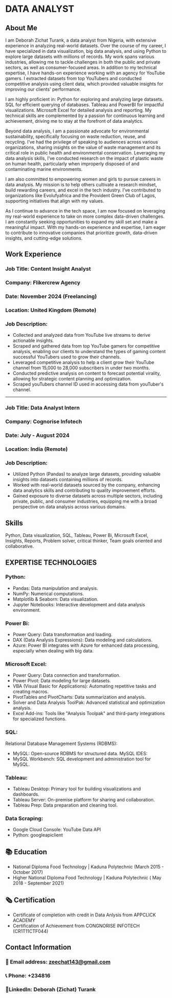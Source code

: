 # DATA ANALYST 

## About Me
I am Deborah Zichat Turank, a data analyst from Nigeria, with extensive experience in analyzing real-world datasets. Over the course of my career, I have specialized in data visualization, big data analysis, and using Python to explore large datasets with millions of records. My work spans various industries, allowing me to tackle challenges in both the public and private sectors, as well as consumer-focused areas.
         In addition to my technical expertise, I  have hands-on experience working with an agency for YouTube gamers. I extracted datasets from top YouTubers and conducted competitive analysis using client data, which provided valuable insights for improving our clients' performance.

I am highly proficient in:
Python for exploring and analyzing large datasets.
SQL for efficient querying of databases.
Tableau and PowerBI for impactful visualizations.
Microsoft Excel for detailed analysis and reporting.
My technical skills are complemented by a passion for continuous learning and achievement, driving me to stay at the forefront of data analytics.

Beyond data analysis, I am a passionate advocate for environmental sustainability, specifically focusing on waste reduction, reuse, and recycling. I’ve had the privilege of speaking to audiences across various organizations, sharing insights on the value of waste management and its critical role in public health and environmental conservation. Leveraging my data analysis skills, I’ve conducted research on the impact of plastic waste on human health, particularly when improperly disposed of and contaminating marine environments.

I am also committed to empowering women and girls to pursue careers in data analysis. My mission is to help others cultivate a research mindset, build rewarding careers, and excel in the tech industry. I’ve contributed to organizations like Evolufyafrica and the Provident Green Club of Lagos, supporting initiatives that align with my values.

As I continue to advance in the tech space, I am now focused on leveraging my real-world experience to take on more complex data-driven challenges. I am constantly seeking opportunities to expand my skill set and make a meaningful impact. With my hands-on experience and expertise, I am eager to contribute to innovative companies that prioritize growth, data-driven insights, and cutting-edge solutions.


## Work Experience
### Job Title: Content Insight Analyst

### Company: Flikercrew Agency

### Date: November 2024 (Freelancing)

### Location: United Kingdom (Remote)

### Job Description:
- Collected and analyzed data from YouTube live streams to derive actionable insights.
- Scraped and gathered data from top YouTube gamers for competitive analysis, enabling our clients to understand the types of gaming content successful YouTubers used to grow their channels.
- Leveraged competitive analysis to help a client grow their YouTube channel from 15,000 to 28,000 subscribers in under two months.
- Conducted predictive analysis on content to forecast potential virality, allowing for strategic content planning and optimization.
- Scraped youTubers channel ID used in accessing data from youTuber's channel.
---------------------------------------------------------------------------------------------------------------------------------------------------------------------------

### Job Title: Data Analyst Intern

### Company: Cognorise Infotech

### Date: July - August 2024

### Location: India (Remote)

### Job Description:
- Utilized Python (Pandas) to analyze large datasets, providing valuable insights into datasets containing millions of records.
- Worked with real-world datasets sourced by the company, enhancing data analytics skills and contributing to quality improvement efforts.
- Gained exposure to diverse datasets across multiple sectors, including private, public, and consumer industries, equipping me with a broad perspective on data analysis across various domains.

## Skills 
Python, Data visualization, SQL, Tableau, Power Bi, Microsoft Excel, Insights, Reports, Problem solver, critical thinker, Team goals oriented and collaborative.

## EXPERTISE TECHNOLOGIES
### Python:
- Pandas: Data manipulation and analysis.
- NumPy: Numerical computations.
- Matplotlib & Seaborn: Data visualization.
- Jupyter Notebooks: Interactive development and data analysis environment.

### Power Bi:
- Power Query: Data transformation and loading.
- DAX (Data Analysis Expressions): Data modeling and calculations.
- Azure: Power BI integrates with Azure for enhanced data processing, especially when dealing with big data.
  
### Microsoft Excel:
- Power Query: Data connection and transformation.
- Power Pivot: Data modeling for large datasets.
- VBA (Visual Basic for Applications): Automating repetitive tasks and creating macros.
- PivotTables and PivotCharts: Data summarization and analysis.
- Solver and Data Analysis ToolPak: Advanced statistical and optimization analysis.
- Excel Add-ins: Tools like "Analysis Toolpak" and third-party integrations for specialized functions.

### SQL:
 Relational Database Management Systems (RDBMS):
- MySQL: Open-source RDBMS for structured data.
  MySQL IDES:
- MySQL Workbench: SQL development and administration tool for MySQL.

### Tableau:
- Tableau Desktop: Primary tool for building visualizations and dashboards.
- Tableau Server: On-premise platform for sharing and collaboration.
- Tableau Prep: Data preparation and cleaning tool.

### Data Scraping:
- Google Cloud Console: YouTube Data API
- Python: googleapiclient


## 📚 Education
 - National Diploma
   Food Technology | Kaduna Polytechnic (March 2015 - October 2017)
 - Higher National Diploma
   Food Technology | Kaduna Polytechnic ( May 2018 - September 2021)
   
## 🗞️ Certification
- Certificate of completion with credit in Data Anlysis from APPCLICK ACADEMY
- Certification of Achievement from CONGNORISE INFOTECH (CR1T11CTF044)

## Contact Information
### 📧 Email address: zeechat143@gmail.com
### 📞 Phone: +234816
### 🔗LinkedIn: Deborah (Zichat) Turank










